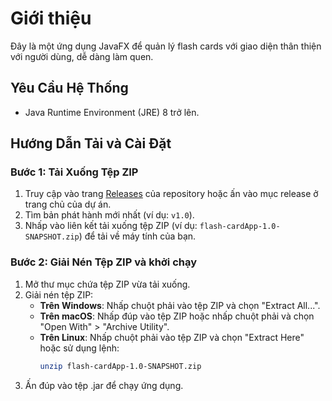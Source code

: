 # Giới thiệu

Đây là một ứng dụng JavaFX để quản lý flash cards với giao diện thân thiện với người dùng, dễ dàng làm quen.

## Yêu Cầu Hệ Thống

- Java Runtime Environment (JRE) 8 trở lên.

## Hướng Dẫn Tải và Cài Đặt

### Bước 1: Tải Xuống Tệp ZIP

1. Truy cập vào trang [Releases](https://github.com/hungbuile04/flashcardapp/releases) của repository hoặc ấn vào mục release ở trang chủ của dự án.
2. Tìm bản phát hành mới nhất (ví dụ: `v1.0`).
3. Nhấp vào liên kết tải xuống tệp ZIP (ví dụ: `flash-cardApp-1.0-SNAPSHOT.zip`) để tải về máy tính của bạn.

### Bước 2: Giải Nén Tệp ZIP và khởi chạy

1. Mở thư mục chứa tệp ZIP vừa tải xuống.
2. Giải nén tệp ZIP:
   - **Trên Windows**: Nhấp chuột phải vào tệp ZIP và chọn "Extract All...".
   - **Trên macOS**: Nhấp đúp vào tệp ZIP hoặc nhấp chuột phải và chọn "Open With" > "Archive Utility".
   - **Trên Linux**: Nhấp chuột phải vào tệp ZIP và chọn "Extract Here" hoặc sử dụng lệnh:
     ```bash
     unzip flash-cardApp-1.0-SNAPSHOT.zip
     ```
3. Ấn đúp vào tệp .jar để chạy ứng dụng.


